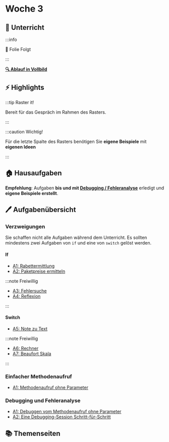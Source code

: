 # Woche 3

<!-- import Ablauf from "../../src/pages/woche-03.md" -->

<!-- <Ablauf /> -->

<div class="grid"><div>

## :school: Unterricht
:::info 

:construction: Folie Folgt

:::

**[:mag: Ablauf in Vollbild](pathname:///woche-03)**

</div><div>

## :zap: Highlights

:::tip Raster it!

Bereit für das Gespräch im Rahmen des Rasters.

:::

:::caution Wichtig!

Für die letzte Spalte des Rasters benötigen Sie **eigene Beispiele** mit
**eigenen Ideen**

:::

## :house: Hausaufgaben

**Empfehlung**: Aufgaben **bis und mit
[Debugging / Fehleranalyse](./debugging.md)** erledigt und **eigene Beispiele
erstellt**.

</div></div>

## :pen: Aufgabenübersicht


### Verzweigungen

Sie schaffen nicht alle Aufgaben während dem Unterricht.
Es sollten mindestens zwei Aufgaben von `if` und eine von `switch` gelöst werden.

<div class="grid"><div>

#### If
- [A1: Rabettermittlung](/docs/woche03/3a-konditionen/if-kontrollstruktur.md#pen-a1-rabattermittlung)
- [A2: Paketpreise ermitteln](/docs/woche03/3a-konditionen/if-kontrollstruktur.md#pen-a2-paketpreise-ermitteln)

:::note Freiwillig

- [A3: Fehlersuche](/docs/woche03/3a-konditionen/if-kontrollstruktur.md#pen-a3-fehlersuche)
- [A4: Reflexion](/docs/woche03/3a-konditionen/if-kontrollstruktur.md#pen-a4-reflexion)

:::

</div><div>

#### Switch

- [A5: Note zu Text](/docs/woche03/3a-konditionen/switch-kontrollstruktur.md#pen-a5-note-zu-text)

:::note Freiwillig

- [A6: Rechner](/docs/woche03/3a-konditionen/switch-kontrollstruktur.md#pen-a6-rechner)
- [A7: Beaufort Skala](/docs/woche03/3a-konditionen/switch-kontrollstruktur.md#pen-a7-beaufort-skala)

:::

</div><div>

### Einfacher Methodenaufruf

- [A1: Methodenaufruf ohne Parameter](/docs/woche03/einfache-methode.md#pen-a1-methodenaufruf-ohne-parameter)

</div><div>

### Debugging und Fehleranalyse

- [A1: Debuggen vom Methodenaufruf ohne Parameter](/docs/woche03/debugging.md#pen-a1-debuggen-vom-methodenaufruf-ohne-parameter)
- [A2: Eine Debugging-Session Schritt-für-Schritt](/docs/woche03/debugging.md#pen-a2-eine-debugging-session-schritt-für-schritt)

</div></div>

## :books: Themenseiten

<DocCardList />
